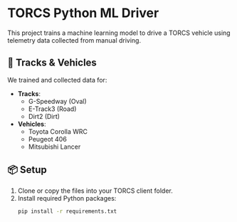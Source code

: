 # TORCS Python ML Driver

This project trains a machine learning model to drive a TORCS vehicle using telemetry data collected from manual driving.

## 🚗 Tracks & Vehicles

We trained and collected data for:
- **Tracks**:
  - G-Speedway (Oval)
  - E-Track3 (Road)
  - Dirt2 (Dirt)
- **Vehicles**:
  - Toyota Corolla WRC
  - Peugeot 406
  - Mitsubishi Lancer

## 📦 Setup

1. Clone or copy the files into your TORCS client folder.
2. Install required Python packages:
   ```bash
   pip install -r requirements.txt
